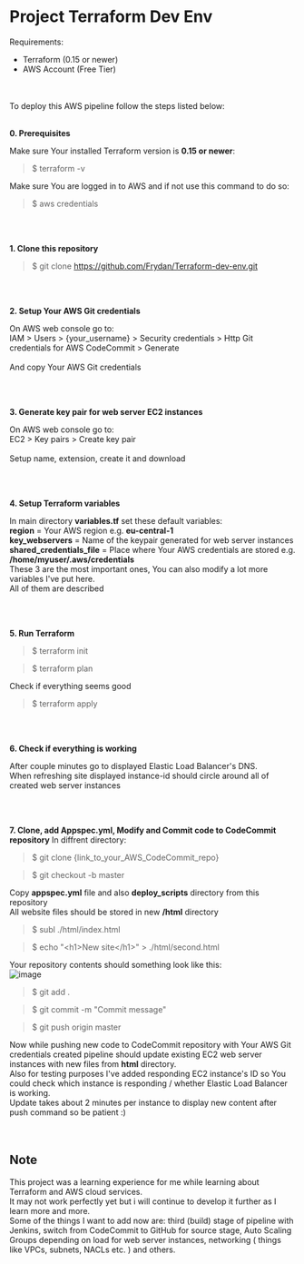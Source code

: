 # Project Terraform Dev Env

Requirements:
 - Terraform (0.15 or newer)
 - AWS Account (Free Tier)

<br />
<br />
To deploy this AWS pipeline follow the steps listed below:
<br />
<br />

**0. Prerequisites**

Make sure Your installed Terraform version is **0.15 or newer**:
>$ terraform -v

Make sure You are logged in to AWS and if not use this command to do so:
>$ aws credentials

<br />
<br />

**1. Clone this repository**
>$ git clone https://github.com/Frydan/Terraform-dev-env.git

<br />
<br />

**2. Setup Your AWS Git credentials**

On AWS web console go to: <br />
IAM > Users > {your_username} > Security credentials > Http Git credentials for AWS CodeCommit > Generate <br /> <br />
And copy Your AWS Git credentials

<br />
<br />

**3. Generate key pair for web server EC2 instances**

On AWS web console go to: <br />
EC2 > Key pairs > Create key pair <br /> <br />
Setup name, extension, create it and download

<br />
<br />

**4. Setup Terraform variables**

In main directory **variables.tf** set these default variables: <br />
**region** = Your AWS region e.g. **eu-central-1** <br />
**key_webservers** = Name of the keypair generated for web server instances <br />
**shared_credentials_file** = Place where Your AWS credentials are stored e.g. **/home/myuser/.aws/credentials** <br />
These 3 are the most important ones, You can also modify a lot more variables I've put here. <br />
All of them are described <br />

<br />
<br />

**5. Run Terraform**
>$ terraform init

>$ terraform plan

Check if everything seems good

>$ terraform apply

<br />
<br />

**6. Check if everything is working**

After couple minutes go to displayed Elastic Load Balancer's DNS. <br />
When refreshing site displayed instance-id should circle around all of created web server instances

<br />
<br />

**7. Clone, add Appspec.yml, Modify and Commit code to CodeCommit repository**
In diffrent directory: <br />
>$ git clone {link_to_your_AWS_CodeCommit_repo}


>$ git checkout -b master

Copy **appspec.yml** file and also **deploy_scripts** directory from this repository <br />
All website files should be stored in new **/html** directory <br />

>$ subl ./html/index.html


>$ echo "\<h1>New site\</h1>" > ./html/second.html


Your repository contents should something look like this: <br />
![image](https://user-images.githubusercontent.com/74418919/119979085-bf587600-bfba-11eb-8433-28950d65fd60.png)

>$ git add .


>$ git commit -m "Commit message"


>$ git push origin master

Now while pushing new code to CodeCommit repository with Your AWS Git credentials created pipeline should update existing EC2 web server instances with new files from **html** directory. <br />
Also for testing purposes I've added responding EC2 instance's ID so You could check which instance is responding / whether Elastic Load Balancer is working. <br />
Update takes about 2 minutes per instance to display new content after push command so be patient :) <br /> 
<br />
<br />

## Note

This project was a learning experience for me while learning about Terraform and AWS cloud services. <br />
It may not work perfectly yet but i will continue to develop it further as I learn more and more. <br />
Some of the things I want to add now are: third (build) stage of pipeline with Jenkins, switch from CodeCommit to GitHub for source stage, Auto Scaling Groups depending on load for web server instances, networking ( things like VPCs, subnets, NACLs etc. ) and others.

